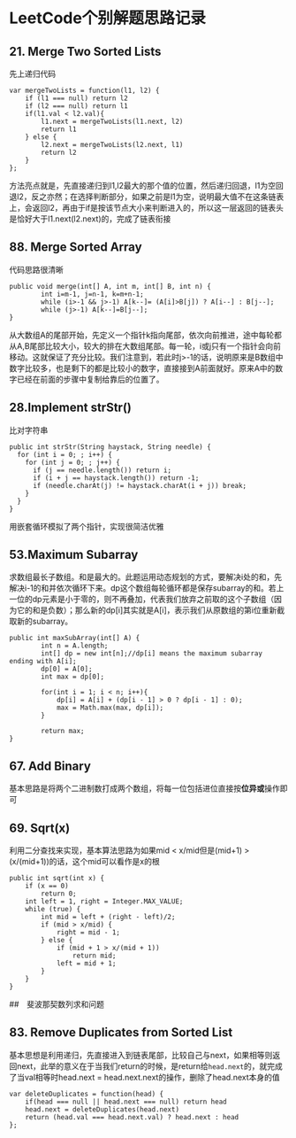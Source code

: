 # LeetCode个别解题思路记录
## 21. Merge Two Sorted Lists
先上递归代码

	var mergeTwoLists = function(l1, l2) {
	    if (l1 === null) return l2
	    if (l2 === null) return l1
	    if(l1.val < l2.val){
	        l1.next = mergeTwoLists(l1.next, l2)
	        return l1
	    } else {
	        l2.next = mergeTwoLists(l2.next, l1)
	        return l2
	    }
	};
方法亮点就是，先直接递归到l1,l2最大的那个值的位置，然后递归回退，l1为空回退l2，反之亦然；在选择判断部分，如果之前是l1为空，说明最大值不在这条链表上，会返回l2，再由于if是按该节点大小来判断进入的，所以这一层返回的链表头是恰好大于l1.next(l2.next)的，完成了链表衔接
## 88. Merge Sorted Array
代码思路很清晰

	public void merge(int[] A, int m, int[] B, int n) {
	        int i=m-1, j=n-1, k=m+n-1;
	        while (i>-1 && j>-1) A[k--]= (A[i]>B[j]) ? A[i--] : B[j--];
	        while (j>-1) A[k--]=B[j--];
	}
从大数组A的尾部开始，先定义一个指针k指向尾部，依次向前推进，途中每轮都从A,B尾部比较大小，较大的排在大数组尾部。每一轮，i或j只有一个指针会向前移动。这就保证了充分比较。我们注意到，若此时j>-1的话，说明原来是B数组中数字比较多，也是剩下的都是比较小的数字，直接接到A前面就好。原来A中的数字已经在前面的步骤中复制给靠后的位置了。
## 28.Implement strStr()
比对字符串

	public int strStr(String haystack, String needle) {
	  for (int i = 0; ; i++) {
	    for (int j = 0; ; j++) {
	      if (j == needle.length()) return i;
	      if (i + j == haystack.length()) return -1;
	      if (needle.charAt(j) != haystack.charAt(i + j)) break;
	    }
	  }
	}
用嵌套循环模拟了两个指针，实现很简洁优雅

## 53.Maximum Subarray
求数组最长子数组。和是最大的。此题运用动态规划的方式，要解决i处的和，先解决i-1的和并依次循环下来。dp这个数组每轮循环都是保存subarray的和。若上一位的dp元素是小于零的，则不再叠加，代表我们放弃之前取的这个子数组（因为它的和是负数）；那么新的dp[i]其实就是A[i]，表示我们从原数组的第i位重新截取新的subarray。

	public int maxSubArray(int[] A) {
	        int n = A.length;
	        int[] dp = new int[n];//dp[i] means the maximum subarray ending with A[i];
	        dp[0] = A[0];
	        int max = dp[0];
	        
	        for(int i = 1; i < n; i++){
	            dp[i] = A[i] + (dp[i - 1] > 0 ? dp[i - 1] : 0);
	            max = Math.max(max, dp[i]);
	        }
	        
	        return max;
	}
##  67. Add Binary
基本思路是将两个二进制数打成两个数组，将每一位包括进位直接按**位异或**操作即可
## 69. Sqrt(x)
利用二分查找来实现，基本算法思路为如果mid < x/mid但是(mid+1) > (x/(mid+1))的话，这个mid可以看作是x的根

	public int sqrt(int x) {
	    if (x == 0)
	        return 0;
	    int left = 1, right = Integer.MAX_VALUE;
	    while (true) {
	        int mid = left + (right - left)/2;
	        if (mid > x/mid) {
	            right = mid - 1;
	        } else {
	            if (mid + 1 > x/(mid + 1))
	                return mid;
	            left = mid + 1;
	        }
	    }
	}
##　斐波那契数列求和问题
## 83. Remove Duplicates from Sorted List
基本思想是利用递归，先直接进入到链表尾部，比较自己与next，如果相等则返回next，此举的意义在于当我们return的时候，是return给`head.next`的，就完成了当val相等时head.next = head.next.next的操作，删除了head.next本身的值

	var deleteDuplicates = function(head) {
	    if(head === null || head.next === null) return head
	    head.next = deleteDuplicates(head.next)
	    return (head.val === head.next.val) ? head.next : head
	};